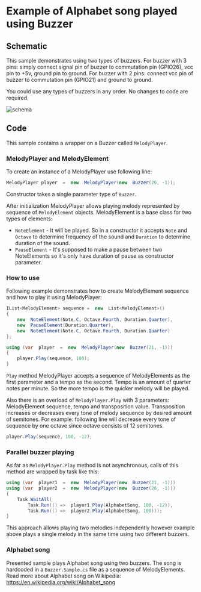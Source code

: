 ﻿
# Example of Alphabet song played using Buzzer



## Schematic

This sample demonstrates using two types of buzzers.
For buzzer with 3 pins: simply connect signal pin of buzzer to commutation pin (GPIO26), vcc pin to +5v, ground pin to ground. For buzzer with 2 pins: connect vcc pin of buzzer to commutation pin (GPIO21) and ground to ground.

You could use any types of buzzers in any order. No changes to code are required.
 
![schema](./Buzzer.Sample.wiring.png)



## Code

This sample contains a wrapper on a Buzzer called `MelodyPlayer`.



### MelodyPlayer and MelodyElement 

To create an instance of a MelodyPlayer use following line:

```csharp
MelodyPlayer player  =  new  MelodyPlayer(new  Buzzer(26, -1));
```

Constructor takes a single parameter type of `Buzzer`.

After initialization MelodyPlayer allows playing melody represented by sequence of `MelodyElement` objects.
MelodyElement is a base class for two types of elements:
* `NoteElement` - It will be played. So in a constructor it accepts `Note` and `Octave` to determine frequency of the sound and `Duration` to determine duration of the sound.
* `PauseElement` - It's supposed to make a pause between two NoteElements so it's only have duration of pause as constructor parameter.



### How to use

Following example demonstrates how to create MelodyElement sequence and how to play it using MelodyPlayer:

```csharp
IList<MelodyElement> sequence =  new  List<MelodyElement>()
{
	new  NoteElement(Note.C, Octave.Fourth, Duration.Quarter),
	new  PauseElement(Duration.Quarter),
	new  NoteElement(Note.C, Octave.Fourth, Duration.Quarter)
};

using (var  player  =  new  MelodyPlayer(new  Buzzer(21, -1)))
{
	player.Play(sequence, 100);
}
```

`Play` method MelodyPlayer accepts a sequence of MelodyElements as the first parameter and a tempo as the second.
Tempo is an amount of quarter notes per minute. So the more tempo is the quicker melody will be played.

Also there is an overload of `MelodyPlayer.Play` with 3 parameters: MelodyElement sequence, tempo and transposition value. Transposition increases or decreases every tone of melody sequence by desired amount of semitones. For example: following line will decrease every tone of sequence by one octave since octave consists of 12 semitones.

```csharp
player.Play(sequence, 100, -12);
```



### Parallel buzzer playing

As far as `MelodyPlayer.Play` method is not asynchronous, calls of this method are wrapped by task like this: 

```csharp
using (var  player1  =  new  MelodyPlayer(new  Buzzer(21, -1)))
using (var  player2  =  new  MelodyPlayer(new  Buzzer(26, -1)))
{
	Task.WaitAll(
		Task.Run(() =>  player1.Play(AlphabetSong, 100, -12)),
		Task.Run(() =>  player2.Play(AlphabetSong, 100)));
}
```

This approach allows playing two melodies independently however example above plays a single melody in the same time using two different buzzers.



### Alphabet song

Presented sample plays Alphabet song using two buzzers. The song is hardcoded in a `Buzzer.Sample.cs` file as a sequence of MelodyElements. Read more about Alphabet song on Wikipedia: https://en.wikipedia.org/wiki/Alphabet_song